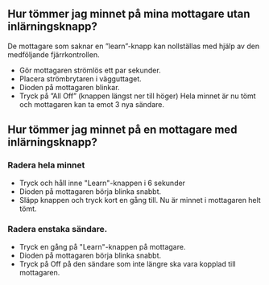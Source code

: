 ## Hur tömmer jag minnet på mina mottagare utan inlärningsknapp?

De mottagare som saknar en ”learn”-knapp kan nollställas med hjälp av den medföljande fjärrkontrollen. 

* Gör mottagaren strömlös ett par sekunder. 
* Placera strömbrytaren i vägguttaget. 
* Dioden på mottagaren blinkar. 
* Tryck på ”All Off” (knappen längst ner till höger) 
Hela minnet är nu tömt och mottagaren kan ta emot 3 nya sändare.

## Hur tömmer jag minnet på en mottagare med inlärningsknapp?

### Radera hela minnet

* Tryck och håll inne "Learn"-knappen i 6 sekunder 
* Dioden på mottagaren börja blinka snabbt.
* Släpp knappen och tryck kort en gång till. 
Nu är minnet i mottagaren helt tömt.

### Radera enstaka sändare.

* Tryck en gång på "Learn"-knappen på mottagare.
* Dioden på mottagaren börja blinka snabbt.
* Tryck på Off på den sändare som inte längre ska vara kopplad till mottagaren. 
